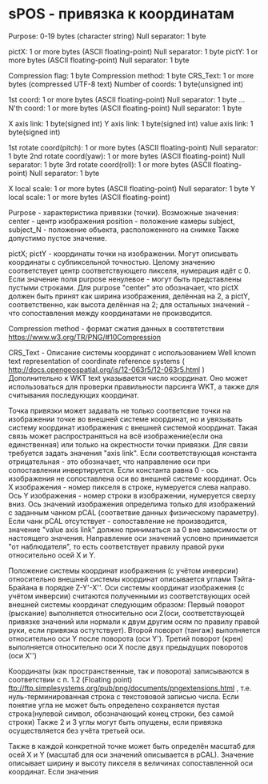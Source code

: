 # sPOS - привязка к координатам

   Purpose: 0-19 bytes (character string)
   Null separator:       1 byte

   pictX: 1 or more bytes (ASCII floating-point)
   Null separator:       1 byte
   pictY: 1 or more bytes (ASCII floating-point)
   Null separator:       1 byte

   Compression flag: 1 byte
   Compression method: 1 byte
   CRS_Text: 1 or more bytes (compressed UTF-8 text)
   Number of coords: 1 byte(unsigned int)

   1st coord: 1 or more bytes (ASCII floating-point)
   Null separator:       1 byte
   ...
   N'th coord:    1 or more bytes (ASCII floating-point)
   Null separator:       1 byte

   X axis link: 1 byte(signed int)
   Y axis link: 1 byte(signed int)
   value axis link: 1 byte(signed int)

   1st rotate coord(pitch):    1 or more bytes (ASCII floating-point)
   Null separator:       1 byte
   2nd rotate coord(yaw):    1 or more bytes (ASCII floating-point)
   Null separator:       1 byte
   3rd rotate coord(roll):    1 or more bytes (ASCII floating-point)
   Null separator:       1 byte
   
   X local scale: 1 or more bytes (ASCII floating-point)
   Null separator:       1 byte
   Y local scale: 1 or more bytes (ASCII floating-point)
   
   
   Purpose - характеристика привязки (точки).
   Возможные значения:
   center - центр изображения
   position - положение камеры
   subject, subject_N - положение объекта, расположенного на снимке
   Также допустимо пустое значение.
   
   pictX; pictY - координаты точки на изображении.
   Могут описывать координаты с субпиксельной точностью. Целому значению соответствует центр соответствующего пикселя, нумерация идёт с 0.
   Если значение поля purpose ненулевое - могут быть представлены пустыми строками.
   Для purpose "center" это обозначает, что pictX должен быть принят как ширина изображения, делённая на 2, а pictY, соответственно, как высота делённая на 2; для остальных значений - что сопоставления между координатами не производится.
   
   Compression method - формат сжатия данных в соотвтетствии https://www.w3.org/TR/PNG/#10Compression
   
   CRS_Text - Описание системы координат с использованием Well known text representation of
coordinate reference systems ( http://docs.opengeospatial.org/is/12-063r5/12-063r5.html )
   Дополнительно к WKT text указывается число координат. Оно может использоваться для проверки правильности парсинга WKT, а также для считывания последующих координат.

   Точка привязки может задавать не только соответсвие точки на изображении точке во внешней системе координат, но и увязывать систему координат изображения с внешней системой координат.
   Такая связь может распространяться на всё изображение(если она единственная) или только на окрестности точки привязки.
   Для связи требуется задать значения "axis link". Если соответствующая константа отрицательная - это обозначает, что направление оси при сопоставлении инвертируется.
   Если константа равна 0 - ось изображения не сопоставлена оси во внешней системе координат.
   Ось X изображения - номер пикселя в строке, нумеруется слева направо.
   Ось Y изображения - номер строки в изображении, нумеруется сверху вниз.
   Ось значений изображения определима только для изображений с заданным чанком pCAL (соответвие данных физическому параметру). Если чанк pCAL отсутствует - сопоставление не производится, значение "value axis link" должно приниматься за 0 вне зависимости от настоящего значения.
   Направление оси значений условно принимается "от наблюдателя", то есть соответствует правилу правой руки относительно осей X и Y.
   
   Положение системы координат изображения (с учётом инверсии) относительно внешней системы координат описывается углами Тэйта-Брайана в порядке Z-Y'-X''. Оси системы координат изображения (с учётом инверсии) считаются полученными из соответствующих осей внешней системы координат следующим образом:
   Первый поворот (рыскание) выполняется относительно оси Z(оси, соответствующей привязке значений или нормали к двум другим осям по правилу правой руки, если привязка остутствует).
   Второй поворот (тангаж) выполняется относительно оси Y после поворота (оси Y').
   Третий поворот (крен) выполняется относительно оси X после двух предыдущих поворотов (оси X'')

   
   Координаты (как пространственные, так и поворота) записываются в соответствии
   с п. 1.2 (Floating point) ftp://ftp.simplesystems.org/pub/png/documents/pngextensions.html ,
   т.е. нуль-терминированная строка с текстововой записью числа.
   Если понятие угла не может быть определено сохраняется пустая строка(нулевой символ, обозначающий конец строки, без самой строки)
   Также 2 и 3 углы могут быть опущены, если привязка осуществляется без учёта третьей оси.

   Также в каждой конкретной точке может быть определён масштаб для осей X и Y (масштаб для оси значений описывается в pCAL).
   Значение описывает ширину и высоту пикселя в величинах сопоставленной оси координат.
   Если значения 
